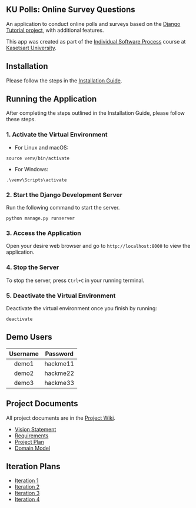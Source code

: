 ## KU Polls: Online Survey Questions 

An application to conduct online polls and surveys based
on the [Django Tutorial project](https://docs.djangoproject.com/en/5.1/intro/tutorial01/), with
additional features.

This app was created as part of the [Individual Software Process](
https://cpske.github.io/ISP) course at [Kasetsart University](https://www.ku.ac.th).

## Installation

Please follow the steps in the [Installation Guide](Installation.md).


## Running the Application

After completing the steps outlined in the Installation Guide, please follow these steps.

### 1. Activate the Virtual Environment
* For Linux and macOS:
```
source venv/bin/activate
```
* For Windows:
```
.\venv\Scripts\activate
```

### 2. Start the Django Development Server
Run the following command to start the server. 
```
python manage.py runserver
```

### 3. Access the Application
Open your desire web browser and go to ```http://localhost:8000``` to view the application.

### 4. Stop the Server
To stop the server, press ```Ctrl+C``` in your running terminal.

### 5. Deactivate the Virtual Environment
Deactivate the virtual environment once you finish by running:
``` 
deactivate
```

## Demo Users
| Username | Password |
|:--------:|----------|
|  demo1   | hackme11 |
|  demo2   | hackme22 |
|  demo3   | hackme33 |


## Project Documents

All project documents are in the [Project Wiki](../../wiki/Home).

- [Vision Statement](../../wiki/Vision-and-Scope)
- [Requirements](../../wiki/Requirements)
- [Project Plan](../../wiki/Project-Plan)
- [Domain Model](../../wiki/Domain-Model)

## Iteration Plans
- [Iteration 1](../../wiki/Iteration-1-Plan)
- [Iteration 2](../../wiki/Iteration-2-Plan)
- [Iteration 3](../../wiki/Iteration-3-Plan)
- [Iteration 4](../../wiki/Iteration-4-Plan)
